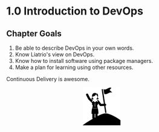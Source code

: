 # 1.0 Introduction to DevOps

## Chapter Goals
 1. Be able to describe DevOps in your own words.
 2. Know Liatrio's view on DevOps.
 7. Know how to install software using package managers.
 8. Make a plan for learning using other resources.

Continuous Delivery is awesome.

<center>

  ![](../img/goals.png)

</center>
